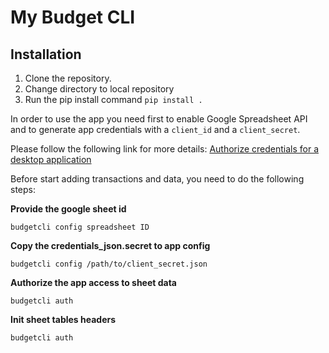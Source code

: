 # My Budget CLI


## Installation

1. Clone the repository.
2. Change directory to local repository
3. Run the pip install command `pip install .`

In order to use the app you need first to enable Google Spreadsheet API and to generate app credentials with a
`client_id` and a `client_secret`.

Please follow the following link for more details: [Authorize credentials for a desktop application](https://developers.google.com/sheets/api/quickstart/python)

Before start adding transactions and data, you need to do the following steps:

**Provide the google sheet id**
```
budgetcli config spreadsheet ID
```

**Copy the credentials_json.secret to app config**
```
budgetcli config /path/to/client_secret.json
```

**Authorize the app access to sheet data**
```
budgetcli auth
```

**Init sheet tables headers**
```
budgetcli auth
```


